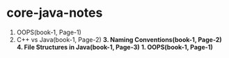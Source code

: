 # core-java-notes

1. OOPS(book-1, Page-1)
2. C++ vs Java(book-1, Page-2)
**3. Naming Conventions(book-1, Page-2)**
**4. File Structures in Java(book-1, Page-3)**
**1. OOPS(book-1, Page-1)**
